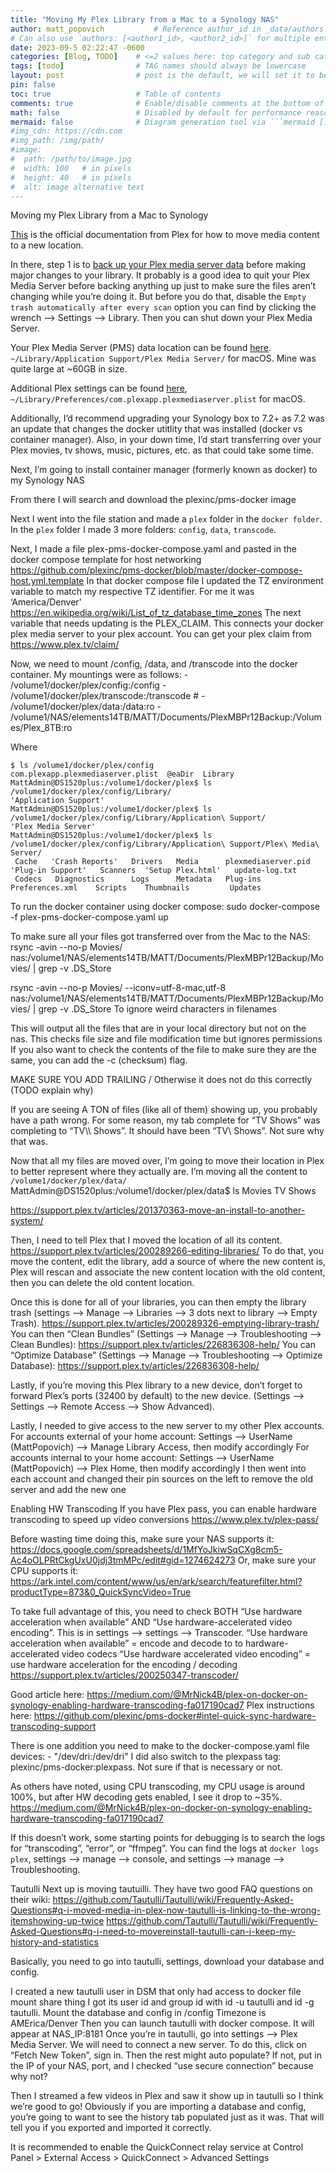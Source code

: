 ```yaml
---
title: "Moving My Plex Library from a Mac to a Synology NAS"
author: matt_popovich           # Reference author_id in _data/authors.yml
# Can also use `authors: [<author1_id>, <author2_id>]` for multiple entries
date: 2023-09-5 02:22:47 -0600
categories: [Blog, TODO]    # <=2 values here: top category and sub category
tags: [todo]                # TAG names should always be lowercase
layout: post                # post is the default, we will set it to be explicit
pin: false
toc: true                   # Table of contents
comments: true              # Enable/disable comments at the bottom of the post
math: false                 # Disabled by default for performance reasons
mermaid: false              # Diagram generation tool via ```mermaid [...]```
#img_cdn: https://cdn.com
#img_path: /img/path/
#image:
#  path: /path/to/image.jpg
#  width: 100   # in pixels
#  height: 40   # in pixels
#  alt: image alternative text
---
```


Moving my Plex Library from a Mac to Synology

[This](https://support.plex.tv/articles/201154537-move-media-content-to-a-new-location/) is the official documentation from Plex for how to move media content to a new location.

In there, step 1 is to [back up your Plex media server data](https://support.plex.tv/articles/201539237-backing-up-plex-media-server-data/) before making major changes to your library. It probably is a good idea to quit your Plex Media Server before backing anything up just to make sure the files aren’t changing while you’re doing it. But before you do that, disable the `Empty trash automatically after every scan` option you can find by clicking the wrench —> Settings —> Library. Then you can shut down your Plex Media Server.

Your Plex Media Server (PMS) data location can be found [here](https://support.plex.tv/articles/202915258-where-is-the-plex-media-server-data-directory-located/). `~/Library/Application Support/Plex Media Server/` for macOS. Mine was quite large at ~60GB in size.

Additional Plex settings can be found [here](https://support.plex.tv/articles/201539237-backing-up-plex-media-server-data/), `~/Library/Preferences/com.plexapp.plexmediaserver.plist` for macOS.

Additionally, I’d recommend upgrading your Synology box to 7.2+ as 7.2 was an update that changes the docker utitlity that was installed (docker vs container manager). Also, in your down time, I’d start transferring over your Plex movies, tv shows, music, pictures, etc. as that could take some time.

Next, I’m going to install container manager (formerly known as docker) to my Synology NAS

From there I will search and download the plexinc/pms-docker image

Next I went into the file station and made a `plex` folder in the `docker folder`. In the `plex` folder I made 3 more folders: `config`, `data`, `transcode`.

Next, I made a file plex-pms-docker-compose.yaml and pasted in the docker compose template for host networking
https://github.com/plexinc/pms-docker/blob/master/docker-compose-host.yml.template
In that docker compose file I updated the TZ environment variable to match my respective TZ identifier. For me it was ‘America/Denver’
https://en.wikipedia.org/wiki/List_of_tz_database_time_zones
The next variable that needs updating is the PLEX_CLAIM. This connects your docker plex media server to your plex account. You can get your plex claim from https://www.plex.tv/claim/


Now, we need to mount /config, /data, and /transcode into the docker container. My mountings were as follows:
      - /volume1/docker/plex/config:/config
      - /volume1/docker/plex/transcode:/transcode
      # - /volume1/docker/plex/data:/data:ro
      - /volume1/NAS/elements14TB/MATT/Documents/PlexMBPr12Backup:/Volumes/Plex_8TB:ro

Where
```
$ ls /volume1/docker/plex/config
com.plexapp.plexmediaserver.plist  @eaDir  Library
MattAdmin@DS1520plus:/volume1/docker/plex$ ls /volume1/docker/plex/config/Library/
'Application Support'
MattAdmin@DS1520plus:/volume1/docker/plex$ ls /volume1/docker/plex/config/Library/Application\ Support/
'Plex Media Server'
MattAdmin@DS1520plus:/volume1/docker/plex$ ls /volume1/docker/plex/config/Library/Application\ Support/Plex\ Media\ Server/
 Cache   'Crash Reports'   Drivers   Media      plexmediaserver.pid  'Plug-in Support'   Scanners  'Setup Plex.html'   update-log.txt
 Codecs   Diagnostics      Logs      Metadata   Plug-ins              Preferences.xml    Scripts    Thumbnails         Updates
```


To run the docker container using docker compose:
sudo docker-compose -f plex-pms-docker-compose.yaml up






To make sure all your files got transferred over from the Mac to the NAS:
rsync -avin --no-p Movies/  nas:/volume1/NAS/elements14TB/MATT/Documents/PlexMBPr12Backup/Movies/ | grep -v .DS_Store

rsync -avin --no-p Movies/ --iconv=utf-8-mac,utf-8 nas:/volume1/NAS/elements14TB/MATT/Documents/PlexMBPr12Backup/Movies/ | grep -v .DS_Store
To ignore weird characters in filenames

This will output all the files that are in your local directory but not on the nas. This checks file size and file modification time but ignores permissions
If you also want to check the contents of the file to make sure they are the same, you can add the -c (checksum) flag.

MAKE SURE YOU ADD TRAILING /
Otherwise it does not do this correctly (TODO explain why)

If you are seeing A TON of files (like all of them) showing up, you probably have a path wrong. For some reason, my tab complete for “TV Shows” was completing to “TV\\\ Shows”. It should have been “TV\ Shows”. Not sure why that was.




Now that all my files are moved over, I’m going to move their location in Plex to better represent where they actually are. I’m moving all the content to `/volume1/docker/plex/data/`
MattAdmin@DS1520plus:/volume1/docker/plex/data$ ls
 Movies
 TV Shows

https://support.plex.tv/articles/201370363-move-an-install-to-another-system/

Then, I need to tell Plex that I moved the location of all its content. https://support.plex.tv/articles/200289266-editing-libraries/
To do that, you move the content, edit the library, add a source of where the new content is, Plex will rescan and associate the new content location with the old content, then you can delete the old content location.

Once this is done for all of your libraries, you can then empty the library trash (settings —> Manage —> Libraries —> 3 dots next to library —> Empty Trash).
https://support.plex.tv/articles/200289326-emptying-library-trash/
You can then “Clean Bundles” (Settings —> Manage —> Troubleshooting —> Clean Bundles): https://support.plex.tv/articles/226836308-help/
You can “Optimize Database” (Settings —> Manage —> Troubleshooting —> Optimize Database): https://support.plex.tv/articles/226836308-help/

Lastly, if you’re moving this Plex library to a new device, don’t forget to forward Plex’s ports (32400 by default) to the new device. (Settings —> Settings —> Remote Access —> Show Advanced).


Lastly, I needed to give access to the new server to my other Plex accounts.
For accounts external of your home account: Settings —> UserName (MattPopovich) —> Manage Library Access, then modify accordingly
For accounts internal to your home account: Settings —> UserName (MattPopovich) —> Plex Home, then modify accordingly
I then went into each account and changed their pin sources on the left to remove the old server and add the new one

Enabling HW Transcoding
If you have Plex pass, you can enable hardware transcoding to speed up video conversions https://www.plex.tv/plex-pass/

Before wasting time doing this, make sure your NAS supports it: https://docs.google.com/spreadsheets/d/1MfYoJkiwSqCXg8cm5-Ac4oOLPRtCkgUxU0jdj3tmMPc/edit#gid=1274624273
Or, make sure your CPU supports it: https://ark.intel.com/content/www/us/en/ark/search/featurefilter.html?productType=873&0_QuickSyncVideo=True

To take full advantage of this, you need to check BOTH “Use hardware acceleration when available” AND “Use hardware-accelerated video encoding”. This is in settings —> settings —> Transcoder.
“Use hardware acceleration when available” = encode and decode to to hardware-accelerated video codecs
“Use hardware accelerated video encoding” = use hardware acceleration for the encoding / decoding
https://support.plex.tv/articles/200250347-transcoder/

Good article here: https://medium.com/@MrNick4B/plex-on-docker-on-synology-enabling-hardware-transcoding-fa017190cad7
Plex instructions here: https://github.com/plexinc/pms-docker#intel-quick-sync-hardware-transcoding-support

There is one addition you need to make to the docker-compose.yaml file
    devices:
      - "/dev/dri:/dev/dri"
I did also switch to the plexpass tag: plexinc/pms-docker:plexpass. Not sure if that is necessary or not.

As others have noted, using CPU transcoding, my CPU usage is around 100%, but after HW decoding gets enabled, I see it drop to ~35%.
https://medium.com/@MrNick4B/plex-on-docker-on-synology-enabling-hardware-transcoding-fa017190cad7

If this doesn’t work, some starting points for debugging is to search the logs for “transcoding”, “error”, or “ffmpeg”. You can find the logs at `docker logs plex`, settings —> manage —> console, and settings —> manage —> Troubleshooting.



Tautulli
Next up is moving tautuilli. They have two good FAQ questions on their wiki:
https://github.com/Tautulli/Tautulli/wiki/Frequently-Asked-Questions#q-i-moved-media-in-plex-now-tautulli-is-linking-to-the-wrong-itemshowing-up-twice
https://github.com/Tautulli/Tautulli/wiki/Frequently-Asked-Questions#q-i-need-to-movereinstall-tautulli-can-i-keep-my-history-and-statistics

Basically, you need to go into tautulli, settings, download your database and config.

I created a new tautulli user in DSM that only had access to docker file mount share thing
I got its user id and group id with id -u tautulli and id -g tautulli.
Mount the database and config in /config
Timezone is AMErica/Denver
Then you can launch tautulli with docker compose. It will appear at NAS_IP:8181
Once you’re in tautulli, go into settings —> Plex Media Server. We will need to connect a new server. To do this, click on “Fetch New Token”, sign in. Then the rest might auto populate? If not, put in the IP of your NAS, port, and I checked “use secure connection” because why not?

Then I streamed a few videos in Plex and saw it show up in tautulli so I think we’re good to go!
Obviously if you are importing a database and config, you’re going to want to see the history tab populated just as it was. That will tell you if you exported and imported it correctly.








It is recommended to enable the QuickConnect relay service at Control Panel > External Access > QuickConnect > Advanced Settings



